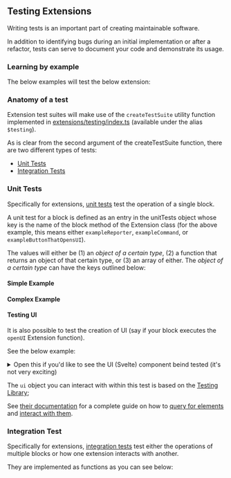 [](order=1)
## Testing Extensions

Writing tests is an important part of creating maintainable software.

In addition to identifying bugs during an initial implementation or after a refactor, tests can serve to document your code and demonstrate its usage.

### Learning by example

The below examples will test the below extension:

[](./index.ts?export=defineExtension)

### Anatomy of a test

Extension test suites will make use of the `createTestSuite` utility function implemented in [extensions/testing/index.ts]() (available under the alias `$testing`).

[](./index.test.ts?export=fileStructure)

As is clear from the second argument of the createTestSuite function, there are two different types of tests:
  - [Unit Tests](#unit-tests)
  - [Integration Tests](#unit-tests)

### Unit Tests

Specifically for extensions, [unit tests](https://en.wikipedia.org/wiki/Unit_testing) test the operation of a single block.

A unit test for a block is defined as an entry in the unitTests object whose key is the name of the block method of the Extension class (for the above example, this means either `exampleReporter`, `exampleCommand`, or `exampleButtonThatOpensUI`).

The values will either be (1) an _object of a certain type_, (2) a function that returns an object of that certain type, or (3) an array of either. The _object of a certain type_ can have the keys outlined below:

#### Simple Example

[](./index.test.ts?export=simpleExample)

#### Complex Example

[](./index.test.ts?export=complexExample)

#### Testing UI

It is also possible to test the creation of UI (say if your block executes the `openUI` Extension function).

See the below example:

[](./index.test.ts?export=ui)

<details>
<summary>Open this if you'd like to see the UI (Svelte) component beind tested (it's not very exciting)</summary>

[](./Test.svelte)

</details>

The `ui` object you can interact with within this test is based on the [Testing Library](https://testing-library.com/);

See [their documentation](https://testing-library.com/docs/) for a complete guide on how to [query for elements](https://testing-library.com/docs/queries/about) and [interact with them](https://testing-library.com/docs/dom-testing-library/api-events).

### Integration Test

Specifically for extensions, [integration tests](https://en.wikipedia.org/wiki/Integration_testing) test either the operations of multiple blocks or how one extension interacts with another.

They are implemented as functions as you can see below:

[](./index.test.ts?export=integration)